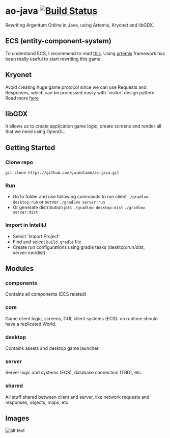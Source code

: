 # ao-java [![Build Status](https://travis-ci.org/guidota/ao-java.svg?branch=master)](https://travis-ci.org/guidotamb/ao-java)
Rewriting Argentum Online in Java, using Artemis, Kryonet and libGDX.

## ECS (entity-component-system)
To understand ECS, I recommend to read [this](https://github.com/junkdog/artemis-odb/wiki/Introduction-to-Entity-Systems).
Using [artemis](https://github.com/junkdog/artemis-odb) framework has been really useful to start rewriting this game.

## Kryonet
Avoid creating huge game protocol since we can use Requests and Responses, which can be processed easily with 'visitor' design pattern. 
Read more [here](https://github.com/EsotericSoftware/kryonet)

## libGDX
It allows us to create application game logic, create screens and render all that we need using OpenGL.

## Getting Started
### Clone repo
```
git clone https://github.com/guidotamb/ao-java.git
```

### Run
* Go to folder and use following commands to run client ```./gradlew desktop:run``` or server ```./gradlew server:run```
* Or generate distribution jars ``` ./gradlew desktop:dist ``` ``` ./gradlew server:dist ```

### Import in IntelliJ
* Select 'Import Project'
* Find and select ```build.gradle``` file
* Create run configurations using gradle tasks (desktop:run/dist, server:run/dist)

## Modules

### components
Contains all components (ECS related) 
### core
Game client logic, screens, GUI, client systems (ECS): on runtime should have a replicated World.
### desktop
Contains assets and desktop game launcher.
### server
Server logic and systems (ECS), database connection (TBD), etc.
### shared
All stuff shared between client and server, like network requests and responses, objects, maps, etc.

## Images 
![alt text](https://github.com/guidotamb/ao-java/blob/master/src/main/resources/readme-example.png)
